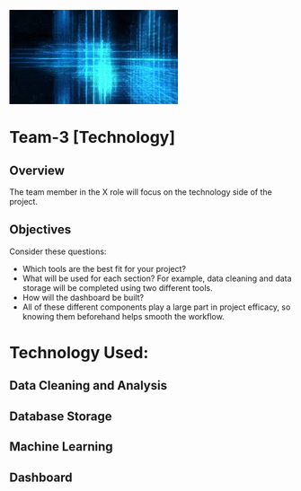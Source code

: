 ![header_pic](/technology.jpeg)
 
# Team-3 [Technology]
  
## Overview  
The team member in the X role will focus on the technology side of the project. 

## Objectives 
Consider these questions: 
- Which tools are the best fit for your project? 
- What will be used for each section? For example, data cleaning and data storage will be completed using two different tools. 
- How will the dashboard be built? 
- All of these different components play a large part in project efficacy, so knowing them beforehand helps smooth the workflow.

# Technology Used:

## Data Cleaning and Analysis

## Database Storage

## Machine Learning

## Dashboard



  
